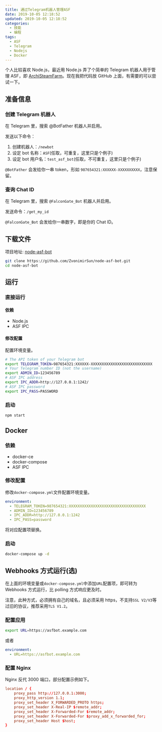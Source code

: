```yaml
---
title: 通过Telegram机器人管理ASF
date: 2019-10-05 12:18:52
updated: 2019-10-05 12:18:52
categories:
  - 技能
  - 编程
tags:
  - ASF
  - Telegram
  - Nodejs
  - Docker
---
```


个人比较喜欢 Node.js，最近用 Node.js 弄了个简单的 Telegram 机器人用于管理 ASF，即 [ArchiSteamFarm](https://github.com/JustArchiNET/ArchiSteamFarm)。现在我把代码放 GitHub 上面，有需要的可以尝试一下。

<!--more-->

## 准备信息

### 创建 Telegram 机器人

在 Telegram 里，搜索 @BotFather 机器人并启用。

发送以下命令：

1. 创建机器人：`/newbot`
2. 设定 bot 名称：`ASF`(任取，可重复，这里只是个例子)
3. 设定 bot 用户名：`test_asf_bot`(任取，不可重复，这里只是个例子)

`@BotFather` 会发给你一串 token，形如 `987654321:XXXXXX-XXXXXXXXXX`，注意保留。

### 查询 Chat ID

在 Telegram 里，搜索 `@FalconGate_Bot` 机器人并启用。

发送命令：`/get_my_id`

`@FalconGate_Bot` 会发给你一串数字，即是你的 Chat ID。

## 下载文件

项目地址: [node-asf-bot](https://github.com/ZvonimirSun/node-asf-bot)

```bash
git clone https://github.com/ZvonimirSun/node-asf-bot.git
cd node-asf-bot
```

## 运行

### 直接运行

#### 依赖

- Node.js
- ASF IPC

#### 修改配置

配置环境变量。

```bash
# The API token of your Telegram bot
export TELEGRAM_TOKEN=987654321:XXXXXX-XXXXXXXXXXXXXXXXXXXXXXXXXXXX
# Your Telegram number ID (not the username)
export ADMIN_ID=123456789
# ASF IPC address
export IPC_ADDR=http://127.0.0.1:1242/
# ASF IPC password
export IPC_PASS=PASSWORD
```

### 启动

```bash
npm start
```

## Docker

### 依赖

- docker-ce
- docker-compose
- ASF IPC

### 修改配置

修改`docker-compose.yml`文件配置环境变量。

```yml
environment:
  - TELEGRAM_TOKEN=987654321:XXXXXXXXXXXXXXXXXXXXXXXXXXXXXXXXXXX
  - ADMIN_ID=123456789
  - IPC_ADDR=http://127.0.0.1:1242
  - IPC_PASS=password
```

将对应配置项替换。

### 启动

```bash
docker-compose up -d
```

## Webhooks 方式运行(选)

在上面的环境变量或`docker-compose.yml`中添加`URL`配置项，即可转为 Webhooks 方式运行，比 polling 方式响应更及时。

注意，此种方式，必须拥有自己的域名，且必须采用 https，不支持`SSL V2/V3`等过旧的协议，推荐采用`TLS V1.2`。

### 配置应用

```bash
export URL=https://asfbot.example.com
```

或者

```yml
environment:
  - URL=https://asfbot.example.com
```

### 配置 Nginx

Nginx 反代 3000 端口，部分配置示例如下。

```conf
location / {
    proxy_pass http://127.0.0.1:3000;
    proxy_http_version 1.1;
    proxy_set_header X_FORWARDED_PROTO https;
    proxy_set_header X-Real-IP $remote_addr;
    proxy_set_header X-Forwarded-For $remote_addr;
    proxy_set_header X-Forwarded-For $proxy_add_x_forwarded_for;
    proxy_set_header Host $host;
}
```
